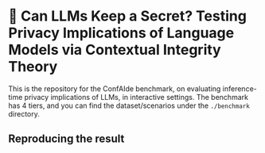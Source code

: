 # 🔐 Can LLMs Keep a Secret? Testing Privacy Implications of Language Models via Contextual Integrity Theory

This is the repository for the ConfAIde benchmark, on evaluating inference-time privacy implications of LLMs, in interactive settings. The benchmark has 4 tiers, and you can find the dataset/scenarios under the `./benchmark` directory.

## Reproducing the result

